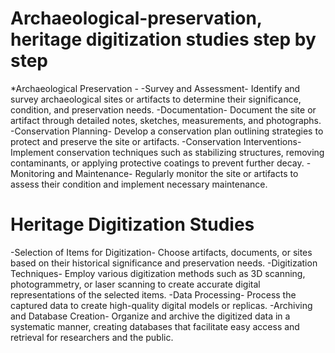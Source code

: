# Archaeological-preservation, heritage digitization studies step by step
*Archaeological Preservation -
-Survey and Assessment- Identify and survey archaeological sites or artifacts to determine their significance, condition, and preservation needs.
-Documentation- Document the site or artifact through detailed notes, sketches, measurements, and photographs.
-Conservation Planning- Develop a conservation plan outlining strategies to protect and preserve the site or artifacts.
-Conservation Interventions- Implement conservation techniques such as stabilizing structures, removing contaminants, or applying protective coatings to prevent further decay.
-Monitoring and Maintenance- Regularly monitor the site or artifacts to assess their condition and implement necessary maintenance.

# Heritage Digitization Studies
-Selection of Items for Digitization- Choose artifacts, documents, or sites based on their historical significance and preservation needs.
-Digitization Techniques- Employ various digitization methods such as 3D scanning, photogrammetry, or laser scanning to create accurate digital representations of the selected items.
-Data Processing- Process the captured data to create high-quality digital models or replicas.
-Archiving and Database Creation- Organize and archive the digitized data in a systematic manner, creating databases that facilitate easy access and retrieval for researchers and the public.
